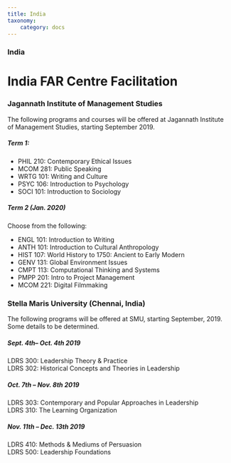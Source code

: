 ```yaml
---
title: India
taxonomy:
    category: docs
---
```


### India

# India FAR Centre Facilitation

### Jagannath Institute of Management Studies  
The following programs and courses will be offered at Jagannath Institute of Management Studies, starting September 2019. 
##### Term 1:
* PHIL 210: Contemporary Ethical Issues 
* MCOM 281: Public Speaking
* WRTG 101: Writing and Culture
* PSYC 106:  Introduction to Psychology 
* SOCI 101: Introduction to Sociology


##### Term 2 (Jan. 2020)

Choose from the following:  
* ENGL 101:  Introduction to Writing
* ANTH 101: Introduction to Cultural Anthropology
* HIST 107: World History to 1750: Ancient to Early Modern
* GENV 131: Global Environment Issues
* CMPT 113: Computational Thinking and Systems
* PMPP 201:  Intro to Project Management
* MCOM 221: Digital Filmmaking


### Stella Maris University (Chennai, India)  
The following programs will be offered at SMU, starting September, 2019. Some details to be determined.  

##### Sept. 4th– Oct. 4th 2019  
LDRS 300: Leadership Theory & Practice  
LDRS 302: Historical Concepts and Theories in Leadership  

##### Oct. 7th – Nov. 8th 2019  
LDRS 303: Contemporary and Popular Approaches in Leadership  
LDRS 310: The Learning Organization  

##### Nov. 11th – Dec. 13th 2019  
LDRS 410: Methods & Mediums of Persuasion   
LDRS 500: Leadership Foundations  

